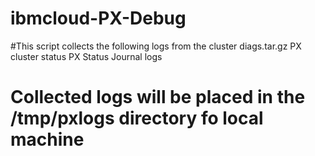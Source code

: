 # ibmcloud-PX-Debug

#This script collects the following logs from the cluster 
   diags.tar.gz
   PX cluster status
   PX Status
   Journal logs
# Collected logs will be placed in the /tmp/pxlogs directory fo local machine
